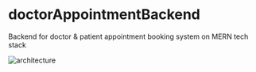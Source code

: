 # doctorAppointmentBackend
Backend for doctor &amp; patient appointment booking system on MERN tech stack


![architecture](https://user-images.githubusercontent.com/72247207/233771799-d2fcc42a-85ad-44fd-a0b3-ec95bb56c2f6.png)
